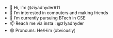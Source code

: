 - 👋 Hi, I’m @ziyadhyder911
- 👀 I’m interested in computers and making friends
- 🌱 I’m currently pursuing BTech in CSE
- 📫 Reach me via insta : @z1yadhyder
- 😄 Pronouns: He/Him (obviously)

<!---
ziyadhyder911/ziyadhyder911 is a ✨ special ✨ repository because its `README.md` (this file) appears on your GitHub profile.
You can click the Preview link to take a look at your changes.
--->
